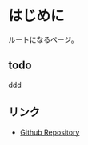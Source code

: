 # はじめに
ルートになるページ。  

## todo
ddd


## リンク
- [Github Repository](https://github.com/ShunsukeNONOMURA/nuxt3-master)